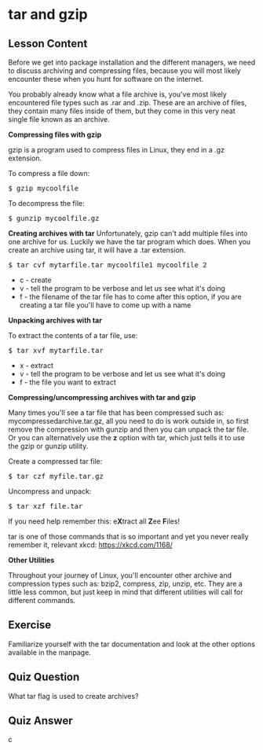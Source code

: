 # tar and gzip

## Lesson Content

Before we get into package installation and the different managers, we need to discuss archiving and compressing files, because you will most likely encounter these when you hunt for software on the internet. 

You probably already know what a file archive is, you've most likely encountered file types such as .rar and .zip. These are an archive of files, they contain many files inside of them, but they come in this very neat single file known as an archive.

<b>Compressing files with gzip</b>

gzip is a program used to compress files in Linux, they end in a .gz extension.

To compress a file down:
<pre>$ gzip mycoolfile</pre>

To decompress the file:
<pre>$ gunzip mycoolfile.gz</pre>

<b>Creating archives with tar</b>
Unfortunately, gzip can't add multiple files into one archive for us. Luckily we have the tar program which does. When you create an archive using tar, it will have a .tar extension. 

<pre>$ tar cvf mytarfile.tar mycoolfile1 mycoolfile 2</pre>

<ul>
<li>c - create</li>
<li>v - tell the program to be verbose and let us see what it's doing</li>
<li>f - the filename of the tar file has to come after this option, if you are creating a tar file you'll have to come up with a name</li>
</ul>

<b>Unpacking archives with tar</b>

To extract the contents of a tar file, use: 

<pre>$ tar xvf mytarfile.tar</pre>

<ul>
<li>x - extract</li>
<li>v - tell the program to be verbose and let us see what it's doing</li>
<li>f - the file you want to extract</li>
</ul>

<b>Compressing/uncompressing archives with tar and gzip</b>

Many times you'll see a tar file that has been compressed such as: mycompressedarchive.tar.gz, all you need to do is work outside in, so first remove the compression with gunzip and then you can unpack the tar file. Or you can alternatively use the <b>z</b> option with tar, which just tells it to use the gzip or gunzip utility.

Create a compressed tar file:
<pre>$ tar czf myfile.tar.gz</pre>

Uncompress and unpack: 
<pre>$ tar xzf file.tar</pre>

If you need help remember this: e<b>X</b>tract all <b>Z</b>ee <b>F</b>iles!

tar is one of those commands that is so important and yet you never really remember it, relevant xkcd: <a href="https://xkcd.com/1168/">https://xkcd.com/1168/</a>

<b>Other Utilities</b>

Throughout your journey of Linux, you'll encounter other archive and compression types such as: bzip2, compress, zip, unzip, etc. They are a little less common, but just keep in mind that different utilities will call for different commands.

## Exercise

Familiarize yourself with the tar documentation and look at the other options available in the manpage.

## Quiz Question

What tar flag is used to create archives?

## Quiz Answer

c
